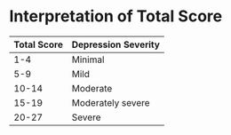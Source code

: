 # Interpretation of Total Score

| Total Score | Depression Severity            |
|------------|-------------------------------|
| 1-4        | Minimal             |
| 5-9        | Mild                |
| 10-14      | Moderate            |
| 15-19      | Moderately severe   |
| 20-27      | Severe              | 